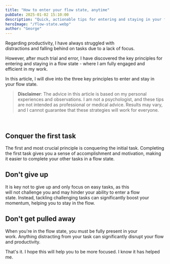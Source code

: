 ```yaml
---
title: "How to enter your flow state, anytime"
pubDate: 2025-01-02 15:10:00
description: "Quick, actionable tips for entering and staying in your flow state."
heroImage: "/flow-state.webp"
author: "George"
---
```


Regarding productivity, I have always struggled with distractions and falling behind on tasks due to a lack of focus.

However, after much trial and error, I have discovered the key principles for entering and staying in a flow state - where I am fully engaged and efficient in my work.

In this article, I will dive into the three key principles to enter and stay in your flow state.

> **Disclaimer**: The advice in this article is based on my personal experiences and observations. I am not a psychologist, and these tips are not intended as professional or medical advice. Results may vary, and I cannot guarantee that these strategies will work for everyone.

<br />

## Conquer the first task

The first and most crucial principle is conquering the initial task. Completing the first task gives you a sense of accomplishment and motivation, making it easier to complete your other tasks in a flow state.

## Don't give up

It is key not to give up and only focus on easy tasks, as this will not challenge you and may hinder your ability to enter a flow state. Instead, tackling challenging tasks can significantly boost your momentum, helping you to stay in the flow.

## Don't get pulled away

When you're in the flow state, you must be fully present in your work. Anything distracting from your task can significantly disrupt your flow and productivity.

That's it. I hope this will help you to be more focused. I know it has helped me.
